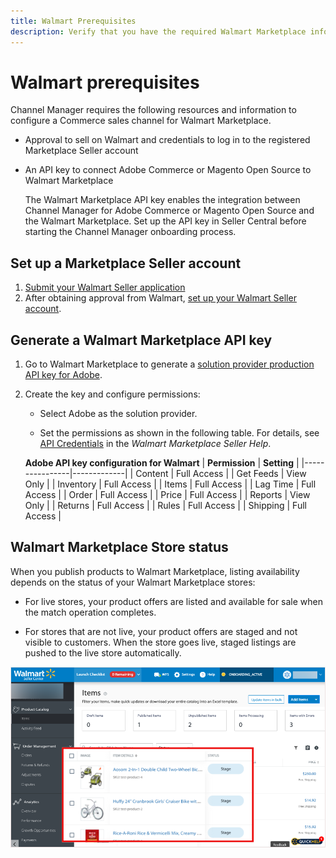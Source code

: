 ```yaml
---
title: Walmart Prerequisites
description: Verify that you have the required Walmart Marketplace information and resources to integrate with Channel Manager.
---
```


# Walmart prerequisites

Channel Manager requires the following resources and information to configure a Commerce sales channel for Walmart Marketplace.

* Approval to sell on Walmart and credentials to log in to the registered Marketplace Seller account

* An API key to connect Adobe Commerce or Magento Open Source to Walmart Marketplace

  The Walmart Marketplace API key enables the integration between Channel Manager for Adobe Commerce or Magento Open Source and the Walmart Marketplace. Set up the API key in Seller Central before starting the Channel Manager onboarding process.

## Set up a Marketplace Seller account

1. [Submit your Walmart Seller application](https://marketplace-apply.walmart.com/apply?id=0014M00001zivMpQAI)
2. After obtaining approval from Walmart, [set up your Walmart Seller account](https://sellerhelp.walmart.com/seller/s/guide?article=000008219).

## Generate a Walmart Marketplace API key

1. Go to Walmart Marketplace to generate a [solution provider production API key for Adobe](https://developer.walmart.com/#preloginModal?redirectUri=https%3A%2F%2Fdeveloper.walmart.com%2Faccount%2FgenerateKey).

1. Create the key and configure permissions:

   * Select Adobe as the solution provider.
   
   * Set the permissions as shown in the following table. For details, see [API Credentials](https://sellerhelp.walmart.com/seller/s/guide?article=000006422) in the _Walmart Marketplace Seller Help_.

    **Adobe API key configuration for Walmart**
    | **Permission** | **Setting** |
    |----------------|-------------|
    | Content        | Full Access |
    | Get Feeds      | View Only   |
    | Inventory      | Full Access |
    | Items          | Full Access |
    | Lag Time       | Full Access |
    | Order          | Full Access |
    | Price          | Full Access |
    | Reports        | View Only   |
    | Returns        | Full Access |
    | Rules          | Full Access |
    | Shipping       | Full Access |

## Walmart Marketplace Store status

When you publish products to Walmart Marketplace, listing availability depends on the status of your Walmart Marketplace stores:

* For live stores, your product offers are listed and available for sale when the match operation completes. 

* For stores that are not live, your product offers are staged and not visible to customers. When the store goes live, staged listings are pushed to the live store automatically. 


![[!DNL Walmart Seller Central] staged products](assets/walmart-seller-central-staged.png)
